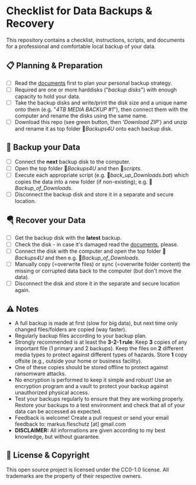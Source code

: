 Checklist for Data Backups & Recovery
=====================================

This repository contains a checklist, instructions, scripts, and documents for a professional and comfortable local backup of your data.

📋 Planning & Preparation
--------------------------
- [ ] Read the [documents](docs/) first to plan your personal backup strategy.
- [ ] Required are one or more harddisks ("*backup disks*") with enough capacity to hold your data.
- [ ] Take the backup disks and write/print the disk size and a unique name onto them (e.g. "*4TB MEDIA BACKUP #1*"), then connect them with the computer and rename the disks using the same name.
- [ ] Download this repo (see green button, then '*Download ZIP*') and unzip and rename it as top folder 📁*Backups4U* onto each backup disk.

💾 Backup your Data
--------------------
- [ ] Connect the **next** backup disk to the computer.
- [ ] Open the top folder 📁*Backups4U* and then 📁*scripts*.
- [ ] Execute each appropriate script (e.g. 📄*back_up_Downloads.bat*) which copies the data into a new folder (if non-existing), e.g. 📁*Backup_of_Downloads*.
- [ ] Disconnect the backup disk and store it in a separate and secure location.

🪂 Recover your Data
---------------------
- [ ] Get the backup disk with the **latest** backup.
- [ ] Check the disk - in case it's damaged read the [documents](docs/), please.
- [ ] Connect the disk with the computer and open the top folder 📁*Backups4U* and then e.g. 📁*Backup_of_Downloads*.
- [ ] Manually copy (=overwrite files) or sync (=overwrite folder content) the missing or corrupted data back to the computer (but don't move the data).
- [ ] Disconnect the disk and store it in the separate and secure location again.

⚠️ Notes
---------
* A full backup is made at first (slow for big data), but next time only changed files/folders are copied (way faster).
* Regularly backup files according to your backup plan.
* Strongly recommended is at least the **3-2-1 rule**: Keep **3** copies of any important file (1 primary and 2 backups). Keep the files on **2** different media types to protect against different types of hazards. Store **1** copy offsite (e.g., outside your home or business facility).
* One of these copies should be stored offline to protect against ransomware attacks.
* No encryption is performed to keep it simple and robust! Use an encryption program and a vault to protect your backup against unauthorized physical access.
* Test your backups regularly to ensure that they are working properly. Restore your backups to a test environment and check that all of your data can be accessed as expected.
* Feedback is welcome! Create a pull request or send your email feedback to: markus.fleschutz [at] gmail.com
* **DISCLAIMER:** All informations are given according to my best knowledge, but without guarantee.

🤝 License & Copyright
-----------------------
This open source project is licensed under the CC0-1.0 license. All trademarks are the property of their respective owners.

